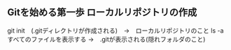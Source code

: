 ## Gitを始める第一歩 ローカルリポジトリの作成

git init　(.gitディレクトリが作成される)　→　ローカルリポジトリのこと
ls -a   すべてのファイルを表示する →　.gitが表示される(隠れフォルダのこと)
